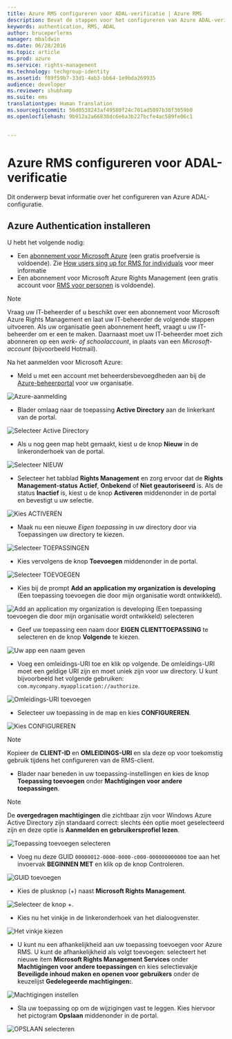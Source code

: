 ```yaml
---
title: Azure RMS configureren voor ADAL-verificatie | Azure RMS
description: Bevat de stappen voor het configureren van Azure ADAL-verificatie
keywords: authentication, RMS, ADAL
author: bruceperlerms
manager: mbaldwin
ms.date: 06/28/2016
ms.topic: article
ms.prod: azure
ms.service: rights-management
ms.technology: techgroup-identity
ms.assetid: f89f59b7-33d1-4ab3-bb64-1e9bda269935
audience: developer
ms.reviewer: shubhamp
ms.suite: ems
translationtype: Human Translation
ms.sourcegitcommit: 56d0538243af49580f24c701ad5097b30f3059b0
ms.openlocfilehash: 9b912a2a66838dc6e6a3b227bcfe4ac589fe06c1


---
```


# Azure RMS configureren voor ADAL-verificatie

Dit onderwerp bevat informatie over het configureren van Azure ADAL-configuratie.

## Azure Authentication installeren

U hebt het volgende nodig:

- Een [abonnement voor Microsoft Azure](https://azure.microsoft.com/en-us/) (een gratis proefversie is voldoende). Zie [How users sing up for RMS for individuals](../understand-explore/rms-for-individuals-user-sign-up.md) voor meer informatie
- Een abonnement voor Microsoft Azure Rights Management (een gratis account voor [RMS voor personen](https://technet.microsoft.com/en-us/library/dn592127.aspx) is voldoende).

> [!NOTE] 
> Vraag uw IT-beheerder of u beschikt over een abonnement voor Microsoft Azure Rights Management en laat uw IT-beheerder de volgende stappen uitvoeren. Als uw organisatie geen abonnement heeft, vraagt u uw IT-beheerder om er een te maken. Daarnaast moet uw IT-beheerder moet zich abonneren op een *werk- of schoolaccount*, in plaats van een *Microsoft-account* (bijvoorbeeld Hotmail).

Na het aanmelden voor Microsoft Azure:

- Meld u met een account met beheerdersbevoegdheden aan bij de [Azure-beheerportal](https://manage.windowsazure.com) voor uw organisatie.

![Azure-aanmelding](../media/AzurePortalLogin.png)

- Blader omlaag naar de toepassing **Active Directory** aan de linkerkant van de portal.

![Selecteer Active Directory](../media/AzureADPick.png)

- Als u nog geen map hebt gemaakt, kiest u de knop **Nieuw** in de linkeronderhoek van de portal.

![Selecteer NIEUW](../media/AzureNewBtn.png)

- Selecteer het tabblad **Rights Management** en zorg ervoor dat de **Rights Management-status** **Actief**, **Onbekend** of **Niet geautoriseerd** is. Als de status **Inactief** is, kiest u de knop **Activeren** middenonder in de portal en bevestigt u uw selectie.

![Kies ACTIVEREN](../media/RMTab.png)

- Maak nu een nieuwe *Eigen toepassing* in uw directory door via Toepassingen uw directory te kiezen.

![Selecteer TOEPASSINGEN](../media/CreateNativeApp.png)

- Kies vervolgens de knop **Toevoegen** middenonder in de portal.

![Selecteer TOEVOEGEN](../media/AddAppBtn.png)

- Kies bij de prompt **Add an application my organization is developing** (Een toepassing toevoegen die door mijn organisatie wordt ontwikkeld).

![Add an application my organization is developing (Een toepassing toevoegen die door mijn organisatie wordt ontwikkeld) selecteren](../media/AddAnAppPick.png)

- Geef uw toepassing een naam door **EIGEN CLIENTTOEPASSING** te selecteren en de knop **Volgende** te kiezen.

![Uw app een naam geven](../media/TellUsInput.png)

- Voeg een omleidings-URI toe en klik op volgende.
  De omleidings-URI moet een geldige URI zijn en moet uniek zijn voor uw directory. U kunt bijvoorbeeld het volgende gebruiken: `com.mycompany.myapplication://authorize`.

![Omleidings-URI toevoegen](../media/RedirectURI.png)

- Selecteer uw toepassing in de map en kies **CONFIGUREREN**.

![Kies CONFIGUREREN](../media/ConfigYourApp.png)

>[!NOTE] 
> Kopieer de **CLIENT-ID** en **OMLEIDINGS-URI** en sla deze op voor toekomstig gebruik tijdens het configureren van de RMS-client.

- Blader naar beneden in uw toepassing-instellingen en kies de knop **Toepassing toevoegen** onder **Machtigingen voor andere toepassingen**.

>[!NOTE] 
> De **overgedragen machtigingen** die zichtbaar zijn voor Windows Azure Active Directory zijn standaard correct: slechts één optie moet geselecteerd zijn en deze optie is **Aanmelden en gebruikersprofiel lezen**.

![Toepassing toevoegen selecteren](../media/PermissionsToOtherBtn.png)

- Voeg nu deze GUID `00000012-0000-0000-c000-000000000000` toe aan het invoervak **BEGINNEN MET** en klik op de knop Controleren.

![GUID toevoegen](../media/AddGUID.png)

- Kies de plusknop (+) naast **Microsoft Rights Management**.

![Selecteer de knop +.](../media/ChoosePlusBtn.png)

- Kies nu het vinkje in de linkeronderhoek van het dialoogvenster.

![Het vinkje kiezen](../media/ChooseCheck.png)

- U kunt nu een afhankelijkheid aan uw toepassing toevoegen voor Azure RMS. U kunt de afhankelijkheid als volgt toevoegen: selecteert het nieuwe item **Microsoft Rights Management Services** onder **Machtigingen voor andere toepassingen** en kies selectievakje **Beveiligde inhoud maken en openen voor gebruikers** onder de keuzelijst **Gedelegeerde machtigingen:**.

![Machtigingen instellen](../media/AddDependency.png)

- Sla uw toepassing op om de wijzigingen vast te leggen. Kies hiervoor het pictogram **Opslaan** middenonder in de portal.

![OPSLAAN selecteren](../media/SaveApplication.png)



<!--HONumber=Jun16_HO4-->


